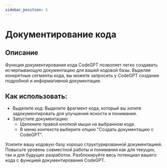 ```yaml
---
sidebar_position: 5
---
```


# Документирование кода

## Описание
Функция документирования кода CodeGPT позволяет легко создавать исчерпывающую документацию для вашей кодовой базы. Выделяя конкретные сегменты кода, вы можете запросить у CodeGPT создание подробной и информативной документации.

## Как использовать:
- Выделите код: Выделите фрагмент кода, который вы хотите задокументировать для улучшения ясности и понимания.
- Запустите документацию:
    - Щелкните правой кнопкой мыши на выбранном коде.
    - В меню контекста выберите опцию "Создать документацию с CodeGPT".

Усилите вашу кодовую базу хорошо структурированной документацией. Повысьте уровень совместной работы и понимания как для текущих, так и для будущих разработок. Разблокируйте весь потенциал вашего кода с функцией документирования CodeGPT.
